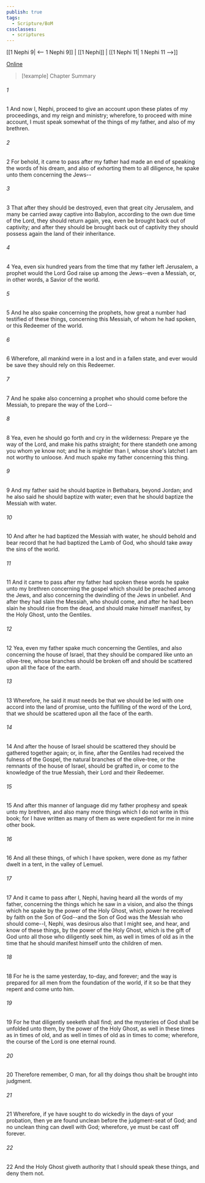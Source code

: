 ```yaml
---
publish: true
tags:
  - Scripture/BoM
cssclasses:
  - scriptures
---
```

[[1 Nephi 9| <-- 1 Nephi 9]] | [[1 Nephi]] | [[1 Nephi 11| 1 Nephi 11 -->]]

[Online](https://churchofjesuschrist.org/study/scriptures/bofm/1-ne/10?lang=eng)

>[!example] Chapter Summary
>
###### 1
1 And now I, Nephi, proceed to give an account upon these plates of my proceedings, and my reign and ministry; wherefore, to proceed with mine account, I must speak somewhat of the things of my father, and also of my brethren.
###### 2
2 For behold, it came to pass after my father had made an end of speaking the words of his dream, and also of exhorting them to all diligence, he spake unto them concerning the Jews--
###### 3
3 That after they should be destroyed, even that great city Jerusalem, and many be carried away captive into Babylon, according to the own due time of the Lord, they should return again, yea, even be brought back out of captivity; and after they should be brought back out of captivity they should possess again the land of their inheritance.
###### 4
4 Yea, even six hundred years from the time that my father left Jerusalem, a prophet would the Lord God raise up among the Jews--even a Messiah, or, in other words, a Savior of the world.
###### 5
5 And he also spake concerning the prophets, how great a number had testified of these things, concerning this Messiah, of whom he had spoken, or this Redeemer of the world.
###### 6
6 Wherefore, all mankind were in a lost and in a fallen state, and ever would be save they should rely on this Redeemer.
###### 7
7 And he spake also concerning a prophet who should come before the Messiah, to prepare the way of the Lord--
###### 8
8 Yea, even he should go forth and cry in the wilderness: Prepare ye the way of the Lord, and make his paths straight; for there standeth one among you whom ye know not; and he is mightier than I, whose shoe's latchet I am not worthy to unloose. And much spake my father concerning this thing.
###### 9
9 And my father said he should baptize in Bethabara, beyond Jordan; and he also said he should baptize with water; even that he should baptize the Messiah with water.
###### 10
10 And after he had baptized the Messiah with water, he should behold and bear record that he had baptized the Lamb of God, who should take away the sins of the world.
###### 11
11 And it came to pass after my father had spoken these words he spake unto my brethren concerning the gospel which should be preached among the Jews, and also concerning the dwindling of the Jews in unbelief. And after they had slain the Messiah, who should come, and after he had been slain he should rise from the dead, and should make himself manifest, by the Holy Ghost, unto the Gentiles.
###### 12
12 Yea, even my father spake much concerning the Gentiles, and also concerning the house of Israel, that they should be compared like unto an olive-tree, whose branches should be broken off and should be scattered upon all the face of the earth.
###### 13
13 Wherefore, he said it must needs be that we should be led with one accord into the land of promise, unto the fulfilling of the word of the Lord, that we should be scattered upon all the face of the earth.
###### 14
14 And after the house of Israel should be scattered they should be gathered together again; or, in fine, after the Gentiles had received the fulness of the Gospel, the natural branches of the olive-tree, or the remnants of the house of Israel, should be grafted in, or come to the knowledge of the true Messiah, their Lord and their Redeemer.
###### 15
15 And after this manner of language did my father prophesy and speak unto my brethren, and also many more things which I do not write in this book; for I have written as many of them as were expedient for me in mine other book.
###### 16
16 And all these things, of which I have spoken, were done as my father dwelt in a tent, in the valley of Lemuel.
###### 17
17 And it came to pass after I, Nephi, having heard all the words of my father, concerning the things which he saw in a vision, and also the things which he spake by the power of the Holy Ghost, which power he received by faith on the Son of God--and the Son of God was the Messiah who should come--I, Nephi, was desirous also that I might see, and hear, and know of these things, by the power of the Holy Ghost, which is the gift of God unto all those who diligently seek him, as well in times of old as in the time that he should manifest himself unto the children of men.
###### 18
18 For he is the same yesterday, to-day, and forever; and the way is prepared for all men from the foundation of the world, if it so be that they repent and come unto him.
###### 19
19 For he that diligently seeketh shall find; and the mysteries of God shall be unfolded unto them, by the power of the Holy Ghost, as well in these times as in times of old, and as well in times of old as in times to come; wherefore, the course of the Lord is one eternal round.
###### 20
20 Therefore remember, O man, for all thy doings thou shalt be brought into judgment.
###### 21
21 Wherefore, if ye have sought to do wickedly in the days of your probation, then ye are found unclean before the judgment-seat of God; and no unclean thing can dwell with God; wherefore, ye must be cast off forever.
###### 22
22 And the Holy Ghost giveth authority that I should speak these things, and deny them not.



